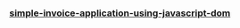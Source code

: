 ### [simple-invoice-application-using-javascript-dom](https://simple-invoice-application-using-javascript-dom.netlify.app/)
